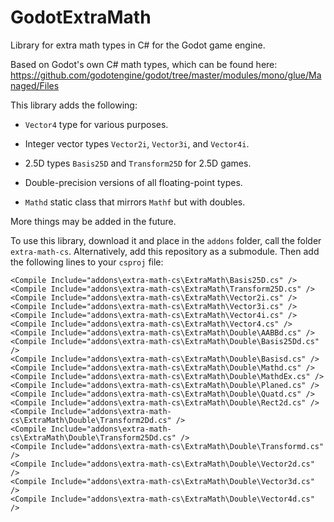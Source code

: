 # GodotExtraMath

Library for extra math types in C# for the Godot game engine.

Based on Godot's own C# math types, which can be found here: https://github.com/godotengine/godot/tree/master/modules/mono/glue/Managed/Files

This library adds the following:

* `Vector4` type for various purposes.

* Integer vector types `Vector2i`, `Vector3i`, and `Vector4i`.

* 2.5D types `Basis25D` and `Transform25D` for 2.5D games.

* Double-precision versions of all floating-point types.

* `Mathd` static class that mirrors `Mathf` but with doubles.

More things may be added in the future.

To use this library, download it and place in the `addons` folder, call the folder `extra-math-cs`. Alternatively, add this repository as a submodule. Then add the following lines to your `csproj` file:

    <Compile Include="addons\extra-math-cs\ExtraMath\Basis25D.cs" />
    <Compile Include="addons\extra-math-cs\ExtraMath\Transform25D.cs" />
    <Compile Include="addons\extra-math-cs\ExtraMath\Vector2i.cs" />
    <Compile Include="addons\extra-math-cs\ExtraMath\Vector3i.cs" />
    <Compile Include="addons\extra-math-cs\ExtraMath\Vector4i.cs" />
    <Compile Include="addons\extra-math-cs\ExtraMath\Vector4.cs" />
    <Compile Include="addons\extra-math-cs\ExtraMath\Double\AABBd.cs" />
    <Compile Include="addons\extra-math-cs\ExtraMath\Double\Basis25Dd.cs" />
    <Compile Include="addons\extra-math-cs\ExtraMath\Double\Basisd.cs" />
    <Compile Include="addons\extra-math-cs\ExtraMath\Double\Mathd.cs" />
    <Compile Include="addons\extra-math-cs\ExtraMath\Double\MathdEx.cs" />
    <Compile Include="addons\extra-math-cs\ExtraMath\Double\Planed.cs" />
    <Compile Include="addons\extra-math-cs\ExtraMath\Double\Quatd.cs" />
    <Compile Include="addons\extra-math-cs\ExtraMath\Double\Rect2d.cs" />
    <Compile Include="addons\extra-math-cs\ExtraMath\Double\Transform2Dd.cs" />
    <Compile Include="addons\extra-math-cs\ExtraMath\Double\Transform25Dd.cs" />
    <Compile Include="addons\extra-math-cs\ExtraMath\Double\Transformd.cs" />
    <Compile Include="addons\extra-math-cs\ExtraMath\Double\Vector2d.cs" />
    <Compile Include="addons\extra-math-cs\ExtraMath\Double\Vector3d.cs" />
    <Compile Include="addons\extra-math-cs\ExtraMath\Double\Vector4d.cs" />

